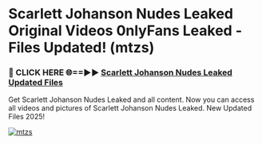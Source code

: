 # Scarlett Johanson Nudes Leaked Original Videos 0nlyFans Leaked - Files Updated! (mtzs)

<h3>🔴 CLICK HERE 🌐==►► <a href="https://tinyurl.com/yc6ubb5a" rel="nofollow">Scarlett Johanson Nudes Leaked Updated Files</a></h3>

Get Scarlett Johanson Nudes Leaked and all content. Now you can access all videos and pictures of Scarlett Johanson Nudes Leaked. New Updated Files 2025!

[![mtzs](https://i.imgur.com/7eu0CRL.gif)](https://tinyurl.com/yc6ubb5a)
